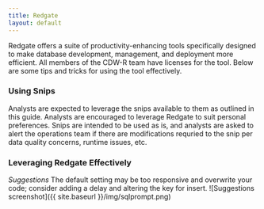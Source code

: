 ```yaml
---
title: Redgate
layout: default
---
```


Redgate offers a suite of productivity-enhancing tools specifically designed to make database development, management, and deployment more efficient. All members of the CDW-R team have licenses for the tool. Below are some tips and tricks for using the tool effectively. 

### Using Snips

Analysts are expected to leverage the snips available to them as outlined in this guide. Analysts are encouraged to leverage Redgate to suit personal preferences. Snips are intended to be used as is, and analysts are asked to alert the operations team if there are modifications requried to the snip per data quality concerns, runtime issues, etc. 

### Leveraging Redgate Effectively

_Suggestions_
The default setting may be too responsive and overwrite your code; consider adding a delay and altering the key for insert. 
![Suggestions screenshot]({{ site.baseurl }}/img/sqlprompt.png)
